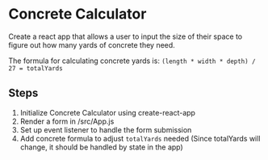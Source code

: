 # Concrete Calculator

Create a react app that allows a user to input the size of their space to figure out how many yards of concrete they need.

The formula for calculating concrete yards is: `(length * width * depth) / 27 = totalYards`

## Steps

1. Initialize Concrete Calculator using create-react-app
2. Render a form in /src/App.js
3. Set up event listener to handle the form submission
4. Add concrete formula to adjust `totalYards` needed (Since totalYards will change, it should be handled by state in the app)
